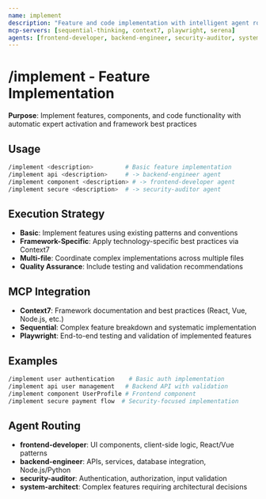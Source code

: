 ```yaml
---
name: implement
description: "Feature and code implementation with intelligent agent routing and framework expertise"
mcp-servers: [sequential-thinking, context7, playwright, serena]
agents: [frontend-developer, backend-engineer, security-auditor, system-architect]
---
```


# /implement - Feature Implementation

**Purpose**: Implement features, components, and code functionality with automatic expert activation and framework best practices

## Usage

```bash
/implement <description>         # Basic feature implementation
/implement api <description>     # -> backend-engineer agent
/implement component <description> # -> frontend-developer agent
/implement secure <description>  # -> security-auditor agent
```

## Execution Strategy

- **Basic**: Implement features using existing patterns and conventions
- **Framework-Specific**: Apply technology-specific best practices via Context7
- **Multi-file**: Coordinate complex implementations across multiple files
- **Quality Assurance**: Include testing and validation recommendations

## MCP Integration

- **Context7**: Framework documentation and best practices (React, Vue, Node.js, etc.)
- **Sequential**: Complex feature breakdown and systematic implementation
- **Playwright**: End-to-end testing and validation of implemented features

## Examples

```bash
/implement user authentication    # Basic auth implementation
/implement api user management   # Backend API with validation
/implement component UserProfile # Frontend component
/implement secure payment flow  # Security-focused implementation
```

## Agent Routing

- **frontend-developer**: UI components, client-side logic, React/Vue patterns
- **backend-engineer**: APIs, services, database integration, Node.js/Python
- **security-auditor**: Authentication, authorization, input validation
- **system-architect**: Complex features requiring architectural decisions
